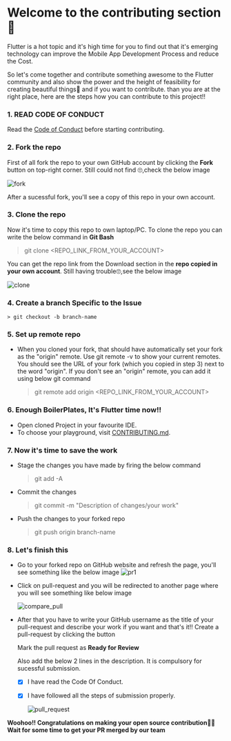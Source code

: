 # Welcome to the contributing section 🤝

Flutter is a hot topic and it's high time for you to find out that it's emerging technology can improve the Mobile App Development Process and reduce the Cost. 

So let's come together and contribute something awesome to the Flutter community and also show the power and the height of feasibility for creating beautiful things🤩 and if you want to contribute. than you are at the right place, here are the steps how you can contribute to this project!!

### 1. READ CODE OF CONDUCT
   Read the [Code of Conduct](https://github.com/clubgamma/code-of-conduct) before starting contributing.
### 2. Fork the repo
   First of all fork the repo to your own GitHub account by clicking the **Fork** button on top-right corner. Still could not find 🙄,check the below image
   
   ![fork](https://user-images.githubusercontent.com/65907580/135131583-645b2fd4-e07d-4c57-8804-7e0c7fff39bd.PNG)
   
   After a sucessful fork, you'll see a copy of this repo in your own account.

### 3. Clone the repo    
   Now it's time to copy this repo to own laptop/PC. 
   To clone the repo you can write the below command in **Git Bash**
    
   > git clone <REPO_LINK_FROM_YOUR_ACCOUNT>
    
   You can get the repo link from the Download section in the **repo copied in your own account**. Still having trouble🙄,see the below image
    
![clone](https://user-images.githubusercontent.com/65907580/135131609-fe0b3331-95c0-4908-b472-fe9119fa488c.PNG)

 ### 4. Create a branch Specific to the Issue
    > git checkout -b branch-name 
   
 ### 5. Set up remote repo
  - When you cloned your fork, that should have automatically set your fork as the "origin" remote. Use git remote -v to show your current remotes. You should see the URL of your fork (which you copied in step 3) next to the word "origin". 
      If you don't see an "origin" remote, you can add it using below git command
    
    > git remote add origin <REPO_LINK_FROM_YOUR_ACCOUNT>
  
 ### 6. Enough BoilerPlates, It's Flutter time now!!
  - Open cloned Project in your favourite IDE.
  - To choose your playground, visit [CONTRIBUTING.md]().
      
   
 ### 7. Now it's time to save the work
      
  - Stage the changes you have made by firing the below command
    > git add -A
  - Commit the changes 
    > git commit -m "Description of changes/your work"
  - Push the changes to your forked repo
    > git push origin branch-name
  
### 8. Let's finish this
  
  - Go to your forked repo on GitHub website and refresh the page, you'll see something like the below image
  ![pr1](https://user-images.githubusercontent.com/57007680/94609340-3fa7c980-02bc-11eb-90dd-269a433b00e0.PNG)
        
  - Click on pull-request and you will be redirected to another page where you will see something like below image
  
    ![compare_pull](https://user-images.githubusercontent.com/65907580/135204117-0c6caf75-f65f-4a48-8f97-3d05c7091bf0.PNG)

  - After that you have to write your GitHub username as the title of your pull-request and describe your work if you want and that's it!!
    Create a pull-request by clicking the button
        
    Mark the pull request as **Ready for Review**
        
    Also add the below 2 lines in the description. It is compulsory for sucessful submission.
        
    - [X] I have read the Code Of Conduct.
        
    - [X] I have followed all the steps of submission properly.
        
        ![pull_request](https://user-images.githubusercontent.com/65907580/135204106-7fc9c2cf-89df-45f7-a49e-823ac94eb12a.PNG)

**Woohoo!! Congratulations on making your open source contribution🎉🎉**                                         
**Wait for some time to get your PR merged by our team**
